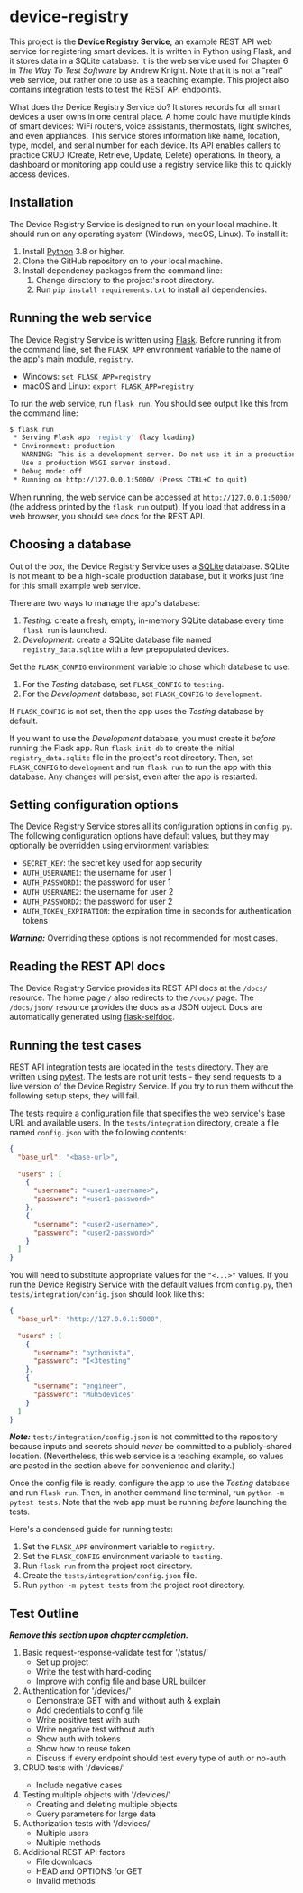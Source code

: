 # device-registry

This project is the **Device Registry Service**,
an example REST API web service for registering smart devices.
It is written in Python using Flask, and it stores data in a SQLite database.
It is the web service used for Chapter 6 in *The Way To Test Software* by Andrew Knight.
Note that it is not a "real" web service, but rather one to use as a teaching example.
This project also contains integration tests to test the REST API endpoints.

What does the Device Registry Service do?
It stores records for all smart devices a user owns in one central place.
A home could have multiple kinds of smart devices:
WiFi routers, voice assistants, thermostats, light switches, and even appliances.
This service stores information like name, location, type, model, and serial number for each device.
Its API enables callers to practice CRUD (Create, Retrieve, Update, Delete) operations.
In theory, a dashboard or monitoring app could use a registry service like this to quickly access devices.


## Installation

The Device Registry Service is designed to run on your local machine.
It should run on any operating system (Windows, macOS, Linux).
To install it:

1. Install [Python](https://www.python.org/) 3.8 or higher.
2. Clone the GitHub repository on to your local machine.
3. Install dependency packages from the command line:
   1. Change directory to the project's root directory.
   2. Run `pip install requirements.txt` to install all dependencies.


## Running the web service

The Device Registry Service is written using [Flask](https://flask.palletsprojects.com/en/2.0.x/).
Before running it from the command line,
set the `FLASK_APP` environment variable to the name of the app's main module, `registry`.

* Windows: `set FLASK_APP=registry`
* macOS and Linux: `export FLASK_APP=registry`

To run the web service, run `flask run`.
You should see output like this from the command line:

```bash
$ flask run
 * Serving Flask app 'registry' (lazy loading)
 * Environment: production
   WARNING: This is a development server. Do not use it in a production deployment.
   Use a production WSGI server instead.
 * Debug mode: off
 * Running on http://127.0.0.1:5000/ (Press CTRL+C to quit)
```

When running, the web service can be accessed at `http://127.0.0.1:5000/`
(the address printed by the `flask run` output).
If you load that address in a web browser, you should see docs for the REST API.


## Choosing a database

Out of the box, the Device Registry Service uses a [SQLite](https://www.sqlite.org/index.html) database.
SQLite is not meant to be a high-scale production database,
but it works just fine for this small example web service.

There are two ways to manage the app's database:

1. *Testing:* create a fresh, empty, in-memory SQLite database every time `flask run` is launched.
2. *Development:* create a SQLite database file named `registry_data.sqlite` with a few prepopulated devices.

Set the `FLASK_CONFIG` environment variable to chose which database to use:

1. For the *Testing* database, set `FLASK_CONFIG` to `testing`.
2. For the *Development* database, set `FLASK_CONFIG` to `development`.

If `FLASK_CONFIG` is not set, then the app uses the *Testing* database by default.

If you want to use the *Development* database,
you must create it *before* running the Flask app.
Run `flask init-db` to create the initial `registry_data.sqlite` file in the project's root directory.
Then, set `FLASK_CONFIG` to `development` and run `flask run` to run the app with this database.
Any changes will persist, even after the app is restarted.


## Setting configuration options

The Device Registry Service stores all its configuration options in `config.py`.
The following configuration options have default values,
but they may optionally be overridden using environment variables:

* `SECRET_KEY`: the secret key used for app security
* `AUTH_USERNAME1`: the username for user 1
* `AUTH_PASSWORD1`: the password for user 1
* `AUTH_USERNAME2`: the username for user 2
* `AUTH_PASSWORD2`: the password for user 2
* `AUTH_TOKEN_EXPIRATION`: the expiration time in seconds for authentication tokens

***Warning:*** Overriding these options is not recommended for most cases.


## Reading the REST API docs

The Device Registry Service provides its REST API docs at the `/docs/` resource.
The home page `/` also redirects to the `/docs/` page.
The `/docs/json/` resource provides the docs as a JSON object.
Docs are automatically generated using [flask-selfdoc](https://github.com/jwg4/flask-selfdoc).


## Running the test cases

REST API integration tests are located in the `tests` directory.
They are written using [pytest](https://docs.pytest.org/).
The tests are not unit tests -
they send requests to a live version of the Device Registry Service.
If you try to run them without the following setup steps, they will fail.

The tests require a configuration file that specifies the web service's base URL and available users.
In the `tests/integration` directory, create a file named `config.json` with the following contents:

```json
{
  "base_url": "<base-url>",
  
  "users" : [
    {
      "username": "<user1-username>",
      "password": "<user1-password>"
    },
    {
      "username": "<user2-username>",
      "password": "<user2-password>"
    }
  ]
}
```

You will need to substitute appropriate values for the `"<...>"` values.
If you run the Device Registry Service with the default values from `config.py`,
then `tests/integration/config.json` should look like this:

```json
{
  "base_url": "http://127.0.0.1:5000",
  
  "users" : [
    {
      "username": "pythonista",
      "password": "I<3testing"
    },
    {
      "username": "engineer",
      "password": "Muh5devices"
    }
  ]
}
```

***Note:*** `tests/integration/config.json` is not committed to the repository
because inputs and secrets should *never* be committed to a publicly-shared location.
(Nevertheless, this web service is a teaching example,
so values are pasted in the section above for convenience and clarity.)

Once the config file is ready, configure the app to use the *Testing* database and run `flask run`.
Then, in another command line terminal, run `python -m pytest tests`.
Note that the web app must be running *before* launching the tests.

Here's a condensed guide for running tests:

1. Set the `FLASK_APP` environment variable to `registry`.
2. Set the `FLASK_CONFIG` environment variable to `testing`.
3. Run `flask run` from the project root directory.
4. Create the `tests/integration/config.json` file.
5. Run `python -m pytest tests` from the project root directory.


## Test Outline

***Remove this section upon chapter completion.***

1. Basic request-response-validate test for '/status/'
   * Set up project
   * Write the test with hard-coding
   * Improve with config file and base URL builder
2. Authentication for '/devices/'
   * Demonstrate GET with and without auth & explain
   * Add credentials to config file
   * Write positive test with auth
   * Write negative test without auth
   * Show auth with tokens
   * Show how to reuse token
   * Discuss if every endpoint should test every type of auth or no-auth
3. CRUD tests with '/devices/<id>'
   * Include negative cases
4. Testing multiple objects with '/devices/'
   * Creating and deleting multiple objects
   * Query parameters for large data
5. Authorization tests with '/devices/'
   * Multiple users
   * Multiple methods
6. Additional REST API factors
   * File downloads
   * HEAD and OPTIONS for GET
   * Invalid methods

